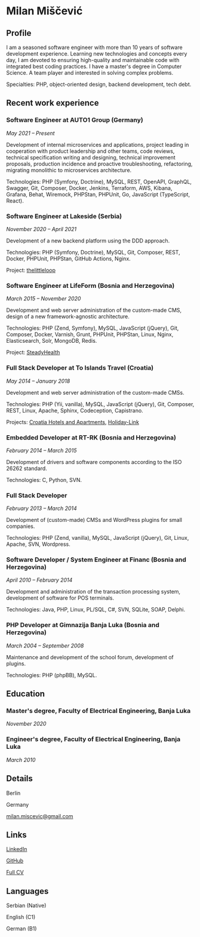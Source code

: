 # Milan Miščević

## Profile

I am a seasoned software engineer with more than 10 years of software development experience. Learning new technologies and concepts every day, I am devoted to ensuring high-quality and maintainable code with integrated best coding practices. I have a master's degree in Computer Science. A team player and interested in solving complex problems.

Specialties: PHP, object-oriented design, backend development, tech debt.

## Recent work experience

### Software Engineer at AUTO1 Group (Germany)

*May 2021 – Present*

Development of internal microservices and applications, project leading in cooperation with product leadership and other teams, code reviews, technical specification writing and designing, technical improvement proposals, production incidence and proactive troubleshooting, refactoring, migrating monolithic to microservices architecture.

Technologies: PHP (Symfony, Doctrine), MySQL, REST, OpenAPI, GraphQL, Swagger, Git, Composer, Docker, Jenkins, Terraform, AWS, Kibana, Grafana, Behat, Wiremock, PHPStan, PHPUnit, Go, JavaScript (TypeScript, React).

### Software Engineer at Lakeside (Serbia)

*November 2020 – April 2021*

Development of a new backend platform using the DDD approach.

Technologies: PHP (Symfony, Doctrine), MySQL, Git, Composer, REST, Docker, PHPUnit, PHPStan, GitHub Actions, Nginx.

Project: [thelittleloop](https://thelittleloop.com/)

### Software Engineer at LifeForm (Bosnia and Herzegovina)

*March 2015 – November 2020*

Development and web server administration of the custom-made CMS, design of a new framework-agnostic architecture.

Technologies: PHP (Zend, Symfony), MySQL, JavaScript (jQuery), Git, Composer, Docker, Varnish, Grunt, PHPUnit, PHPStan, Linux, Nginx, Elasticsearch, Solr, MongoDB, Redis.

Project: [SteadyHealth](https://www.steadyhealth.com/)

### Full Stack Developer at To Islands Travel (Croatia)

*May 2014 – January 2018*

Development and web server administration of the custom-made CMSs.

Technologies: PHP (Yii, vanilla), MySQL, JavaScript (jQuery), Git, Composer, REST, Linux, Apache, Sphinx, Codeception, Capistrano.

Projects: [Croatia Hotels and Apartments](https://www.croatia-hotels-apartments.com/), [Holiday-Link](https://www.holiday-link.com/)

### Embedded Developer at RT-RK (Bosnia and Herzegovina)

*February 2014 – March 2015*

Development of drivers and software components according to the ISO 26262 standard.

Technologies: C, Python, SVN.

### Full Stack Developer

*February 2013 – March 2014*

Development of (custom-made) CMSs and WordPress plugins for small companies.

Technologies: PHP (Zend, vanilla), MySQL, JavaScript (jQuery), Git, Linux, Apache, SVN, Wordpress.

### Software Developer / System Engineer at Financ (Bosnia and Herzegovina)

*April 2010 – February 2014*

Development and administration of the transaction processing system, development of software for POS terminals.

Technologies: Java, PHP, Linux, PL/SQL, C#, SVN, SQLite, SOAP, Delphi.

### PHP Developer at Gimnazija Banja Luka (Bosnia and Herzegovina)

*March 2004 – September 2008*

Maintenance and development of the school forum, development of plugins.

Technologies: PHP (phpBB), MySQL.

## Education

### Master's degree, Faculty of Electrical Engineering, Banja Luka

*November 2020*

### Engineer's degree, Faculty of Electrical Engineering, Banja Luka

*March 2010*

## Details

Berlin

Germany

[milan.miscevic@gmail.com](mailto:milan.miscevic@gmail.com)

## Links

[LinkedIn](https://www.linkedin.com/in/milanmiscevic/)

[GitHub](https://github.com/milan-miscevic)

[Full CV](https://milan-miscevic.github.io/cv/)

## Languages

Serbian (Native)

English (C1)

German (B1)
